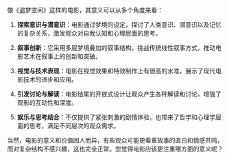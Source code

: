 像《盗梦空间》这样的电影，其意义可以从多个角度来看：

1. **探索意识与潜意识**：电影通过梦境的设定，探讨了人类意识、潜意识以及记忆的复杂关系，激发观众对自我认知和心理层面的思考。

2. **叙事创新**：它采用多层梦境叠加的叙事结构，挑战传统线性叙事方式，推动电影艺术在叙事上的创新和突破。

3. **视觉与技术表现**：电影在视觉效果和特效制作上有很高的水准，展示了现代电影技术的进步和应用。

4. **引发讨论与解读**：电影结尾的开放式设计让观众产生各种解读和讨论，增强了观影的互动性和深度。

5. **娱乐与思考结合**：不仅提供了紧张刺激的剧情体验，也带来了哲学和心理学层面的思考，满足不同层次的观众需求。

当然，电影的意义和价值因人而异，有些观众可能更看重故事的直白和情感共鸣，而对复杂结构不感兴趣，这也完全正常。您觉得电影应该更注重哪方面的意义呢？